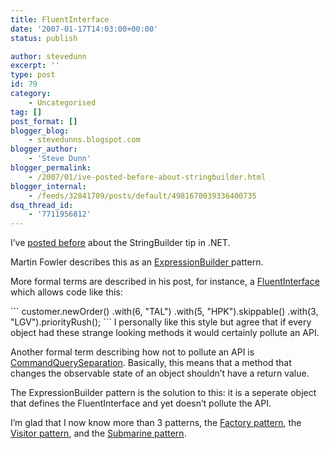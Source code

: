 ```yaml
---
title: FluentInterface
date: '2007-01-17T14:03:00+00:00'
status: publish

author: stevedunn
excerpt: ''
type: post
id: 79
category:
    - Uncategorised
tag: []
post_format: []
blogger_blog:
    - stevedunns.blogspot.com
blogger_author:
    - 'Steve Dunn'
blogger_permalink:
    - /2007/01/ive-posted-before-about-stringbuilder.html
blogger_internal:
    - /feeds/32841709/posts/default/4981670039336400735
dsq_thread_id:
    - '7711956812'
---
```

I’ve [posted before](http://stevedunns.blogspot.com/2006/08/quicky-stringbuilder-tip.html) about the StringBuilder tip in .NET.

Martin Fowler describes this as an [ExpressionBuilder ](http://www.martinfowler.com/bliki/ExpressionBuilder.html)pattern.

More formal terms are described in his post, for instance, a [FluentInterface](http://www.martinfowler.com/bliki/FluentInterface.html) which allows code like this:

<div style="padding-bottom: 0px; margin: 0px; padding-left: 0px; padding-right: 0px; display: inline; float: none; padding-top: 0px">```
customer.newOrder() 
	.with(6, "TAL") 
	.with(5, "HPK").skippable() 
	.with(3, "LGV").priorityRush();
```

</div> I personally like this style but agree that if every object had these strange looking methods it would certainly pollute an API.

Another formal term describing how not to pollute an API is [CommandQuerySeparation](http://www.martinfowler.com/bliki/CommandQuerySeparation.html). Basically, this means that a method that changes the observable state of an object shouldn’t have a return value.

The ExpressionBuilder pattern is the solution to this: it is a seperate object that defines the FluentInterface and yet doesn’t pollute the API.

I’m glad that I now know more than 3 patterns, the [Factory pattern](http://en.wikipedia.org/wiki/Factory_pattern), the [Visitor pattern](http://en.wikipedia.org/wiki/Visitor_pattern), and the [Submarine pattern](http://dunnhq.com/SubmarinePattern).
